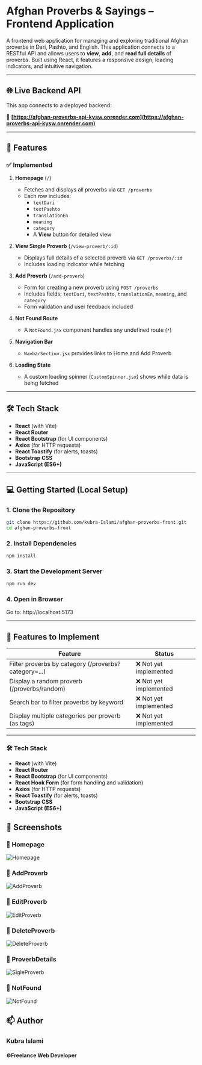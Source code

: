 # Afghan Proverbs & Sayings – Frontend Application

A frontend web application for managing and exploring traditional Afghan proverbs in Dari, Pashto, and English. This application connects to a RESTful API and allows users to **view**, **add**, and **read full details** of proverbs. Built using React, it features a responsive design, loading indicators, and intuitive navigation.

---

## 🌐 Live Backend API

This app connects to a deployed backend:

🔗 **[https://afghan-proverbs-api-kysw.onrender.com](https://afghan-proverbs-api-kysw.onrender.com)**

---

## 🚀 Features

### ✅ Implemented

1. **Homepage** (`/`)
   - Fetches and displays all proverbs via `GET /proverbs`
   - Each row includes:
     - `textDari`
     - `textPashto`
     - `translationEn`
     - `meaning`
     - `category`
     - A **View** button for detailed view

2. **View Single Proverb** (`/view-proverb/:id`)
   - Displays full details of a selected proverb via `GET /proverbs/:id`
   - Includes loading indicator while fetching

3. **Add Proverb** (`/add-proverb`)
   - Form for creating a new proverb using `POST /proverbs`
   - Includes fields: `textDari`, `textPashto`, `translationEn`, `meaning`, and `category`
   - Form validation and user feedback included

4. **Not Found Route**
   - A `NotFound.jsx` component handles any undefined route (`*`)

5. **Navigation Bar**
   - `NavbarSection.jsx` provides links to Home and Add Proverb

6. **Loading State**
   - A custom loading spinner (`CustomSpinner.jsx`) shows while data is being fetched

---


## 🛠️ Tech Stack

- **React** (with Vite)
- **React Router**
- **React Bootstrap** (for UI components)
- **Axios** (for HTTP requests)
- **React Toastify** (for alerts, toasts)
- **Bootstrap CSS**
- **JavaScript (ES6+)**

---

## 💻 Getting Started (Local Setup)

### 1. Clone the Repository

```bash
git clone https://github.com/kubra-Islami/afghan-proverbs-front.git
cd afghan-proverbs-front

```

### 2. Install Dependencies

```bash
npm install

```

### 3. Start the Development Server

```bash
npm run dev

```

### 4. Open in Browser

Go to: http://localhost:5173

---

## 🧩 Features to Implement

| Feature | Status |
|--------|--------|
| Filter proverbs by category (/proverbs?category=...) | ❌ Not yet implemented |
| Display a random proverb (/proverbs/random) | ❌ Not yet implemented |
| Search bar to filter proverbs by keyword | ❌ Not yet implemented |
| Display multiple categories per proverb (as tags) | ❌ Not yet implemented |

---
### 🛠 Tech Stack

- **React** (with Vite)
- **React Router**
- **React Bootstrap** (for UI components)
- **React Hook Form** (for form handling and validation)
- **Axios** (for HTTP requests)
- **React Toastify** (for alerts, toasts)
- **Bootstrap CSS**
- **JavaScript (ES6+)**



## 📸 Screenshots

### 🔹 Homepage
![Homepage](src/img/screenshots/homepage.png)


### 🔹 AddProverb
![AddProverb](src/img/screenshots/add-proverb.png)


### 🔹 EditProverb
![EditProverb](src/img/screenshots/edit-proverb.png)

### 🔹 DeleteProverb
![DeleteProverb](src/img/screenshots/delete-proverb.png)

### 🔹 ProverbDetails
![SigleProverb](src/img/screenshots/single-proverbs.png)

### 🔹 NotFound
![NotFound](src/img/screenshots/notFound.png)

## 📫 Author
### Kubra Islami
#### ⚙️Freelance Web Developer


